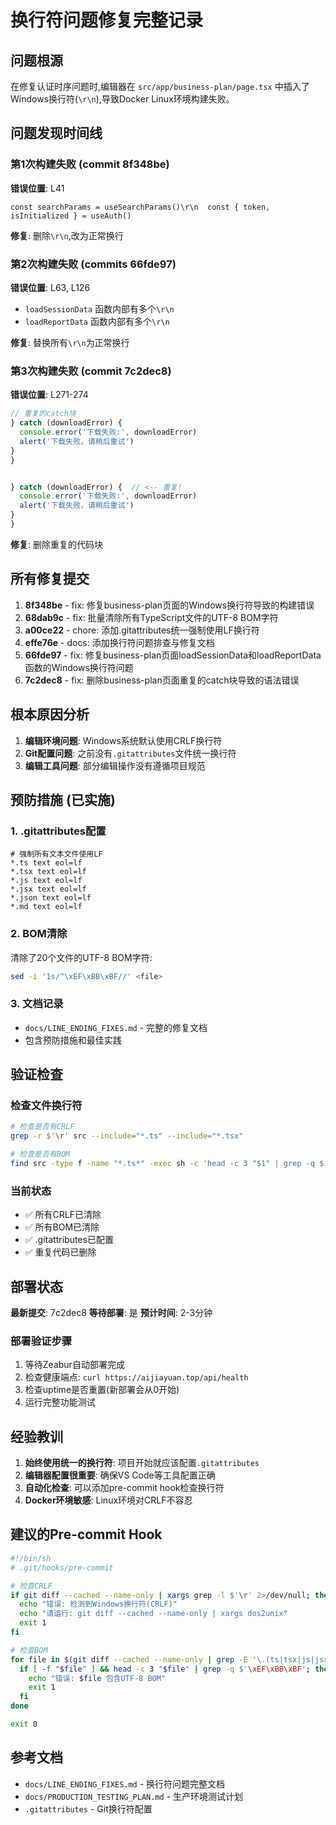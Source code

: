 # 换行符问题修复完整记录

## 问题根源

在修复认证时序问题时,编辑器在 `src/app/business-plan/page.tsx` 中插入了Windows换行符(`\r\n`),导致Docker Linux环境构建失败。

## 问题发现时间线

### 第1次构建失败 (commit 8f348be)
**错误位置**: L41
```
const searchParams = useSearchParams()\r\n  const { token, isInitialized } = useAuth()
```
**修复**: 删除`\r\n`,改为正常换行

### 第2次构建失败 (commits 66fde97)
**错误位置**: L63, L126
- `loadSessionData` 函数内部有多个`\r\n`
- `loadReportData` 函数内部有多个`\r\n`

**修复**: 替换所有`\r\n`为正常换行

### 第3次构建失败 (commit 7c2dec8)
**错误位置**: L271-274
```javascript
// 重复的catch块
} catch (downloadError) {
  console.error('下载失败:', downloadError)
  alert('下载失败，请稍后重试')
}
}


} catch (downloadError) {  // <-- 重复!
  console.error('下载失败:', downloadError)
  alert('下载失败，请稍后重试')
}
}
```
**修复**: 删除重复的代码块

## 所有修复提交

1. **8f348be** - fix: 修复business-plan页面的Windows换行符导致的构建错误
2. **68dab9c** - fix: 批量清除所有TypeScript文件的UTF-8 BOM字符
3. **a00ce22** - chore: 添加.gitattributes统一强制使用LF换行符
4. **effe76e** - docs: 添加换行符问题排查与修复文档
5. **66fde97** - fix: 修复business-plan页面loadSessionData和loadReportData函数的Windows换行符问题
6. **7c2dec8** - fix: 删除business-plan页面重复的catch块导致的语法错误

## 根本原因分析

1. **编辑环境问题**: Windows系统默认使用CRLF换行符
2. **Git配置问题**: 之前没有`.gitattributes`文件统一换行符
3. **编辑工具问题**: 部分编辑操作没有遵循项目规范

## 预防措施 (已实施)

### 1. .gitattributes配置
```gitattributes
# 强制所有文本文件使用LF
*.ts text eol=lf
*.tsx text eol=lf
*.js text eol=lf
*.jsx text eol=lf
*.json text eol=lf
*.md text eol=lf
```

### 2. BOM清除
清除了20个文件的UTF-8 BOM字符:
```bash
sed -i '1s/^\xEF\xBB\xBF//' <file>
```

### 3. 文档记录
- `docs/LINE_ENDING_FIXES.md` - 完整的修复文档
- 包含预防措施和最佳实践

## 验证检查

### 检查文件换行符
```bash
# 检查是否有CRLF
grep -r $'\r' src --include="*.ts" --include="*.tsx"

# 检查是否有BOM
find src -type f -name "*.ts*" -exec sh -c 'head -c 3 "$1" | grep -q $'"'"'\xEF\xBB\xBF'"'"' && echo "$1"' _ {} \;
```

### 当前状态
- ✅ 所有CRLF已清除
- ✅ 所有BOM已清除
- ✅ .gitattributes已配置
- ✅ 重复代码已删除

## 部署状态

**最新提交**: 7c2dec8
**等待部署**: 是
**预计时间**: 2-3分钟

### 部署验证步骤
1. 等待Zeabur自动部署完成
2. 检查健康端点: `curl https://aijiayuan.top/api/health`
3. 检查uptime是否重置(新部署会从0开始)
4. 运行完整功能测试

## 经验教训

1. **始终使用统一的换行符**: 项目开始就应该配置`.gitattributes`
2. **编辑器配置很重要**: 确保VS Code等工具配置正确
3. **自动化检查**: 可以添加pre-commit hook检查换行符
4. **Docker环境敏感**: Linux环境对CRLF不容忍

## 建议的Pre-commit Hook

```bash
#!/bin/sh
# .git/hooks/pre-commit

# 检查CRLF
if git diff --cached --name-only | xargs grep -l $'\r' 2>/dev/null; then
  echo "错误: 检测到Windows换行符(CRLF)"
  echo "请运行: git diff --cached --name-only | xargs dos2unix"
  exit 1
fi

# 检查BOM
for file in $(git diff --cached --name-only | grep -E '\.(ts|tsx|js|jsx)$'); do
  if [ -f "$file" ] && head -c 3 "$file" | grep -q $'\xEF\xBB\xBF'; then
    echo "错误: $file 包含UTF-8 BOM"
    exit 1
  fi
done

exit 0
```

## 参考文档

- `docs/LINE_ENDING_FIXES.md` - 换行符问题完整文档
- `docs/PRODUCTION_TESTING_PLAN.md` - 生产环境测试计划
- `.gitattributes` - Git换行符配置
